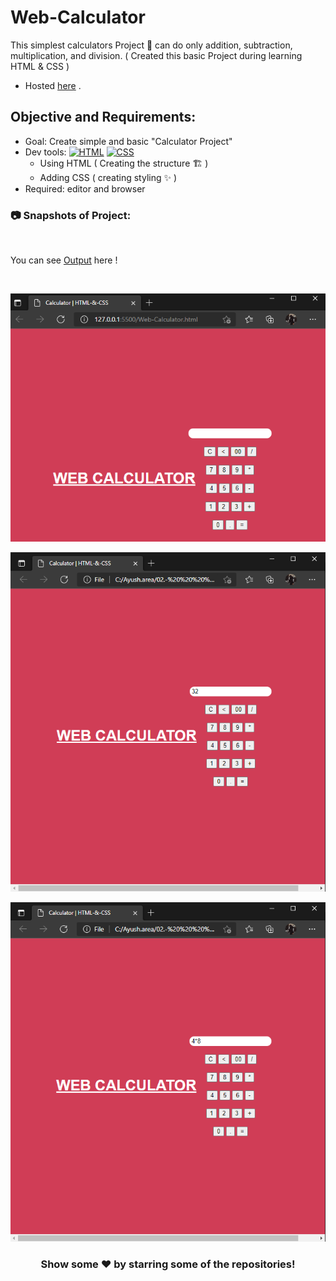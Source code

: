 # Web-Calculator
This simplest calculators Project 🚧 can do only addition, subtraction, multiplication, and division.
( Created this basic Project during learning HTML & CSS )
- Hosted [here](https://simplecalc-ayushsleeping.netlify.app/) .

## Objective and Requirements:
- Goal: Create simple and basic "Calculator Project"
- Dev tools: <a href="#"><img alt="HTML" src="https://img.shields.io/badge/HTML-E34F26.svg?logo=html5&logoColor=white"></a>  <a href="#"><img alt="CSS" src="https://img.shields.io/badge/CSS-1572B6.svg?logo=css3&logoColor=white"></a> 
   *  Using HTML ( Creating the structure 🏗️ ) 
   *  Adding CSS ( creating styling ✨ )
- Required: editor and browser





###  :camera: Snapshots of Project:
<br />

You can see [Output](https://simplecalc-ayushsleeping.netlify.app/) here !

<br>

![alt text](https://github.com/ayush-sleeping/CSS-mini-Projects/blob/main/Simple%20CSS%20Calculator/Snapshot/ss0.png)
<br>

![alt text](https://github.com/ayush-sleeping/CSS-mini-Projects/blob/main/Simple%20CSS%20Calculator/Snapshot/ss1.png)
<br>

![alt text](https://github.com/ayush-sleeping/CSS-mini-Projects/blob/main/Simple%20CSS%20Calculator/Snapshot/ss2.png)
 
<div align="center">

### Show some ❤️ by starring some of the repositories!

</div>
